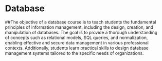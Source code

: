 # Database

##The objective of a database course is to teach students the fundamental principles of information management, including the design, creation, and manipulation of databases. The goal is to provide a thorough understanding of concepts such as relational models, SQL queries, and normalization, enabling effective and secure data management in various professional contexts. Additionally, students learn practical skills to design database management systems tailored to the specific needs of organizations.
